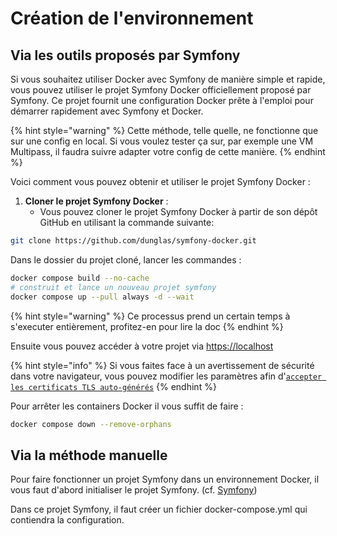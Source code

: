 # Création de l'environnement

## Via les outils proposés par Symfony

Si vous souhaitez utiliser Docker avec Symfony de manière simple et rapide, vous pouvez utiliser le projet Symfony Docker officiellement proposé par Symfony. Ce projet fournit une configuration Docker prête à l'emploi pour démarrer rapidement avec Symfony et Docker.

{% hint style="warning" %}
Cette méthode, telle quelle, ne fonctionne que sur une config en local. Si vous voulez tester ça sur, par exemple une VM Multipass, il faudra suivre adapter votre config de cette manière.
{% endhint %}

Voici comment vous pouvez obtenir et utiliser le projet Symfony Docker :

1. **Cloner le projet Symfony Docker** :
   * Vous pouvez cloner le projet Symfony Docker à partir de son dépôt GitHub en utilisant la commande suivante:

```sh
git clone https://github.com/dunglas/symfony-docker.git
```

Dans le dossier du projet cloné, lancer les commandes :&#x20;

```sh
docker compose build --no-cache
# construit et lance un nouveau projet symfony
docker compose up --pull always -d --wait
```

{% hint style="warning" %}
Ce processus prend un certain temps à s'executer entièrement, profitez-en pour lire la doc&#x20;
{% endhint %}

Ensuite vous pouvez accéder à votre projet via [https://localhost](https://localhost)&#x20;

{% hint style="info" %}
Si vous faites face à un avertissement de sécurité dans votre navigateur, vous pouvez modifier les paramètres afin d'[`accepter les certificats TLS auto-générés`](https://stackoverflow.com/questions/7580508/getting-chrome-to-accept-self-signed-localhost-certificate/15076602#15076602)
{% endhint %}

Pour arrêter les containers Docker il vous suffit de faire :&#x20;

```bash
docker compose down --remove-orphans
```

## Via la méthode manuelle

Pour faire fonctionner un projet Symfony dans un environnement Docker, il vous faut d'abord initialiser le projet Symfony. (cf. [Symfony](https://app.gitbook.com/s/f7vqQ2Kol4hyX8Z5JDQh/modes-operatoires/creation-dune-application))

Dans ce projet Symfony, il faut créer un fichier docker-compose.yml qui contiendra la configuration.
